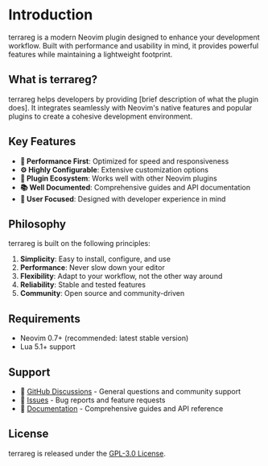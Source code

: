 # Introduction

terrareg is a modern Neovim plugin designed to enhance your development workflow. Built with performance and usability in mind, it provides powerful features while maintaining a lightweight footprint.

## What is terrareg?

terrareg helps developers by providing [brief description of what the plugin does]. It integrates seamlessly with Neovim's native features and popular plugins to create a cohesive development environment.

## Key Features

- **🚀 Performance First**: Optimized for speed and responsiveness
- **⚙️ Highly Configurable**: Extensive customization options
- **🔌 Plugin Ecosystem**: Works well with other Neovim plugins
- **📚 Well Documented**: Comprehensive guides and API documentation
- **🎯 User Focused**: Designed with developer experience in mind

## Philosophy

terrareg is built on the following principles:

1. **Simplicity**: Easy to install, configure, and use
2. **Performance**: Never slow down your editor
3. **Flexibility**: Adapt to your workflow, not the other way around
4. **Reliability**: Stable and tested features
5. **Community**: Open source and community-driven

## Requirements

- Neovim 0.7+ (recommended: latest stable version)
- Lua 5.1+ support

## Support

- 💬 [GitHub Discussions](https://github.com/RemoteRabbit/terrareg/discussions) - General questions and community support
- 🐛 [Issues](https://github.com/RemoteRabbit/terrareg/issues) - Bug reports and feature requests
- 📖 [Documentation](/) - Comprehensive guides and API reference

## License

terrareg is released under the [GPL-3.0 License](https://github.com/RemoteRabbit/terrareg/blob/main/LICENSE).
